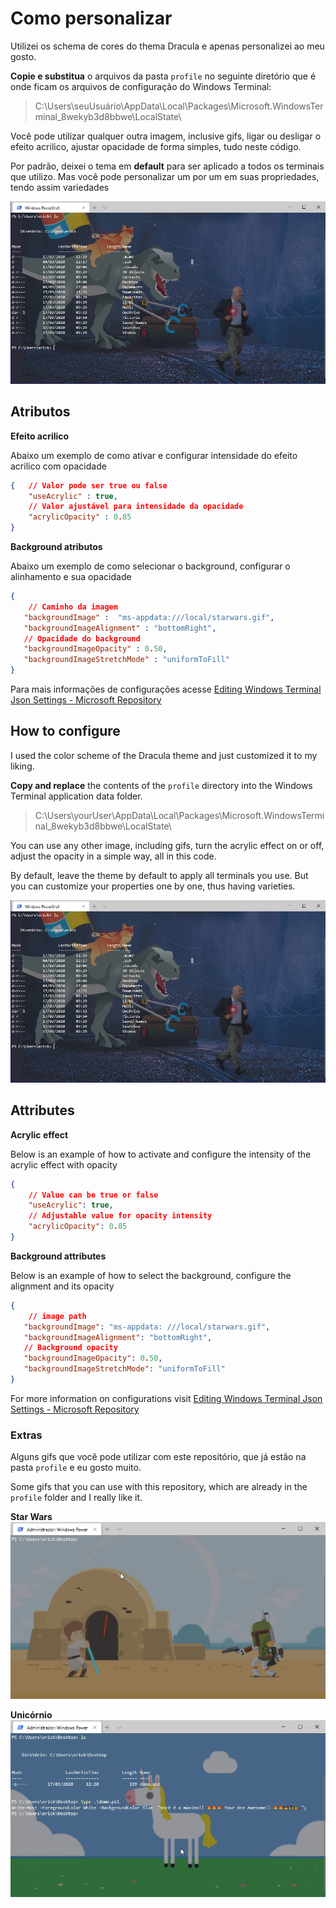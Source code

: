 # Como personalizar

Utilizei os schema de cores do thema Dracula e apenas personalizei ao meu gosto.

**Copie e substitua** o arquivos da pasta `profile` no seguinte diretório que é onde ficam os arquivos de configuração do Windows Terminal:
>
>C:\Users\seuUsuário\AppData\Local\Packages\Microsoft.WindowsTerminal_8wekyb3d8bbwe\LocalState\
>
Você pode utilizar qualquer outra imagem, inclusive gifs, ligar ou desligar o efeito acrilico, ajustar opacidade de forma simples, tudo neste código.

Por padrão, deixei o tema em **default** para ser aplicado a todos os terminais que utilizo. Mas você pode personalizar um por um em suas propriedades, tendo assim variedades

![demo image](demo.png)

## Atributos

**Efeito acrilico**

Abaixo um exemplo de como ativar e configurar intensidade do efeito acrilico com opacidade
```json
{   // Valor pode ser true ou false
    "useAcrylic" : true,
    // Valor ajustável para intensidade da opacidade
    "acrylicOpacity" : 0.85
}
```
**Background atributos**

Abaixo um exemplo de como selecionar o background, configurar o alinhamento e sua opacidade
```json
{
    // Caminho da imagem
   "backgroundImage" :  "ms-appdata:///local/starwars.gif",  
   "backgroundImageAlignment" : "bottomRight",
   // Opacidade do background
   "backgroundImageOpacity" : 0.50,
   "backgroundImageStretchMode" : "uniformToFill"
}
```
Para mais informações de configurações acesse 
[Editing Windows Terminal Json Settings - Microsoft Repository](https://github.com/microsoft/terminal/blob/master/doc/user-docs/UsingJsonSettings.md)
## How to configure

I used the color scheme of the Dracula theme and just customized it to my liking.

**Copy and replace** the contents of the `profile` directory into the Windows
Terminal application data folder.
>
>C:\Users\yourUser\AppData\Local\Packages\Microsoft.WindowsTerminal_8wekyb3d8bbwe\LocalState\
>

You can use any other image, including gifs, turn the acrylic effect on or off, adjust the opacity in a simple way, all in this code.

By default, leave the theme by default to apply all terminals you use. But you can customize your properties one by one, thus having varieties.

![demo image](demo.png)


## Attributes

**Acrylic effect**

Below is an example of how to activate and configure the intensity of the acrylic effect with opacity
```json
{
    // Value can be true or false
    "useAcrylic": true,
    // Adjustable value for opacity intensity
    "acrylicOpacity": 0.85
}
```
**Background attributes**

Below is an example of how to select the background, configure the alignment and its opacity
``` json
{
    // image path
   "backgroundImage": "ms-appdata: ///local/starwars.gif",
   "backgroundImageAlignment": "bottomRight",
   // Background opacity
   "backgroundImageOpacity": 0.50,
   "backgroundImageStretchMode": "uniformToFill"
}
```
For more information on configurations visit
[Editing Windows Terminal Json Settings - Microsoft Repository](https://github.com/microsoft/terminal/blob/master/doc/user-docs/UsingJsonSettings.md)

### Extras

Alguns gifs que você pode utilizar com este repositório, que já estão na pasta `profile` e eu gosto muito.

Some gifs that you can use with this repository, which are already in the `profile` folder and I really like it.

**Star Wars**
![demo](demo1.gif)

**Unicórnio**
![demo](demo2.gif)
